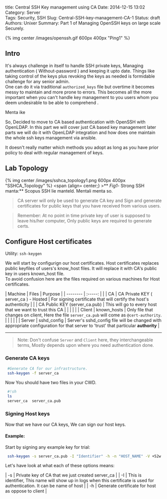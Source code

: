 title: Central SSH Key management using CA
Date: 2014-12-15 13:02
Category: Server    
Tags: Security, SSH 
Slug: Central-SSH-key-management-CA-1
Status: draft
Authors: Unixer
Summary: Part 1 of Managing OpenSSH keys on large scale Securely.


{% img center /images/openssh.gif 600px 400px "Ping1" %}

## Intro 
It's always challenge in itself to handle SSH private keys, Managing authentication ( Without-password ) and keeping it upto date. Things like taking control of the keys plus revoking the keys as needed is formidable challenge for any senior admin.  
One can do it via traditional `authorized_keys` file but overtime it becomes messy to maintain and more prone to errors. This becomes all the more important when you can't handle key management to you users whom you deem undesirable to be able to comprehend . 

Menta ike 

So, Decided to move to CA based authentication with OpenSSH with OpenLDAP. In this part we will cover just CA based key management later parts we will do it with OpenLDAP integration and how does one maintain the whole ssh keys management via ansible.  

It doesn't really matter which methods you adopt as long as you have prior policy to deal with regular management of keys.  

## Lab Topology 
{% img center /images/sshca_topology1.png 600px 400px "SSHCA_Topology" %}
<span  {align= center;}  >** *Fig1*- Strong SSH manta:** Scopus SSH lie manteld. Mentali menta so. </span>

> CA server will only be used to generate CA key and Sign and generate certificates for public keys that you have received from various users.  

> Remember: At no point in time private key of user is supposed to leave his/her computer, Only public keys are required to generate certs. 


## Configure Host certificates 
Utility: `ssh-keygen`

We will start by configurign our host certificates. Host certificates replaces public keyfiles of users's know_host files.  It will replace it with CA's public key in users known_host file.  
To avoid confusion here are the files required on various machines for Host certificates.  

| Machine  | Files                                 | Purpose                                                                                                                              |
| -------- | :-----:                               |                                                                                                                                      |
| CA       | CA Private KEY ( server_ca ) - Hosted | For signing certificate that will certify the host's authenticity                                                                    |
|          | CA Public KEY (server_ca.pub)         | This will go to every host that we want to trust this CA                                                                             |
|          |                                       |                                                                                                                                      |
| Client   | known_hosts                           | Only file that changes on client, Here the file `server_ca.pub` will come as `@cert-authority`.                                      |
|          |                                       |                                                                                                                                      |
| Server   | sshd_config                           | Server's sshd_config file will be changed with appropriate configuration for that server to 'trust' that particular <b>authority</b> |


---

  
> Note: Don't confuse `Server` and `Client` here, they interchangeable terms, Mostly depends upon where you need authentication done. 

### Generate CA keys 
```bash
 #Generate CA for our infrastructure.
 ssh-keygen -f server_ca
```
Now You should have two files in your CWD.
```bash
 #!sh
 ls
 server_ca  server_ca.pub
```

### Signing Host keys 
Now that we have our CA keys, We can sign our host keys. 

#### Example: 
Start by signing any example key for trial:
```bash
 ssh-keygen -s server_ca.pub -I "Identifier" -h -n "HOST_NAME" -V +52w host_rsa_key
```

Let's have look at what each of these options means:

| -s | Private key of CA that we just created server_ca                                                               |
| -I | This is identifier, This name will show up in logs when this certificate is used for authentication. It can be name of host |
| -h | Generate certificate for host as oppose to client                                                                           |



